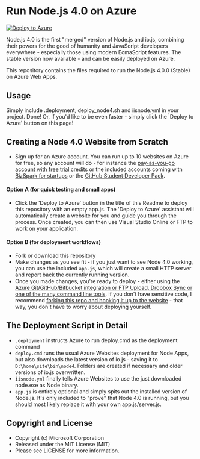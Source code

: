 # Run Node.js 4.0 on Azure
[![Deploy to Azure](http://azuredeploy.net/deploybutton.png)](https://azuredeploy.net/)

Node.js 4.0 is the first "merged" version of Node.js and io.js, combining their powers for the good of humanity and JavaScript developers everywhere - especially those using modern EcmaScript features. The stable version now available - and can be easily deployed on Azure.

This repository contains the files required to run the Node.js 4.0.0 (Stable) on Azure Web Apps.

## Usage
Simply include .deployment, deploy_node4.sh and iisnode.yml in your project. Done! Or, if you'd like to be even faster - simply click the 'Deploy to Azure' button on this page!

## Creating a Node 4.0 Website from Scratch
- Sign up for an Azure account. You can run up to 10 websites on Azure for free, so any account will do - for instance the [pay-as-you-go account with free trial credits](http://azure.microsoft.com/en-us/pricing/free-trial/) or the included accounts coming with [BizSpark for startups](http://www.bizspark.com) or the [GitHub Student Developer Pack](https://education.github.com/pack).

#### Option A (for quick testing and small apps)
- Click the 'Deploy to Azure' button in the title of this Readme to deploy this repository with an empty app.js. The 'Deploy to Azure' assistant will automatically create a website for you and guide you through the process. Once created, you can then use Visual Studio Online or FTP to work on your application.

#### Option B (for deployment workflows)
- Fork or download this repository
- Make changes as you see fit - if you just want to see Node 4.0 working, you can use the included `app.js`, which will create a small HTTP server and report back the currently running version.
- Once you made changes, you're ready to deploy - either using the [Azure Git/GitHub/Bitbucket integration or FTP Upload, Dropbox Sync or one of the many command line tools](http://azure.microsoft.com/en-gb/documentation/articles/web-sites-deploy/). If you don't have sensitive code, I recommend [forking this repo and hooking it up to the website](http://azure.microsoft.com/en-gb/documentation/articles/web-sites-publish-source-control/#Step7) - that way, you don't have to worry about deploying yourself. 

## The Deployment Script in Detail
- `.deployment` instructs Azure to run deploy.cmd as the deployment command
- `deploy.cmd` runs the usual Azure Websites deployment for Node Apps, but also downloads the latest version of io.js - saving it to `D:\home\site\bin\node4`. Folders are created if necessary and older versions of io.js overwritten.
- `iisnode.yml` finally tells Azure Websites to use the just downloaded node.exe as Node binary.
- `app.js` is entirely optional and simply spits out the installed version of Node.js. It's only included to "prove" that Node 4.0 is running, but you should most likely replace it with your own app.js/server.js.

## Copyright and License
- Copyright (c) Microsoft Corporation
- Released under the MIT License (MIT)
- Please see LICENSE for more information.
